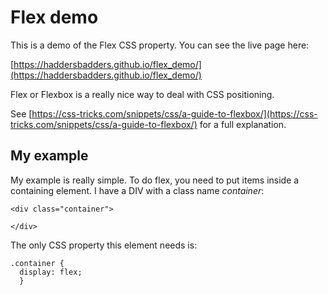 # Flex demo

This is a demo of the Flex CSS property. You can see the live page here:

[https://haddersbadders.github.io/flex_demo/](https://haddersbadders.github.io/flex_demo/)

Flex or Flexbox is a really nice way to deal with CSS positioning. 

See [https://css-tricks.com/snippets/css/a-guide-to-flexbox/](https://css-tricks.com/snippets/css/a-guide-to-flexbox/) for a full explanation. 

## My example 

My example is really simple. To do flex, you need to put items inside a containing element. I have a DIV with a class name *container*:

```
<div class="container">

</div>
```
The only CSS property this element needs is: 

```
.container {
  display: flex;
  }
```


